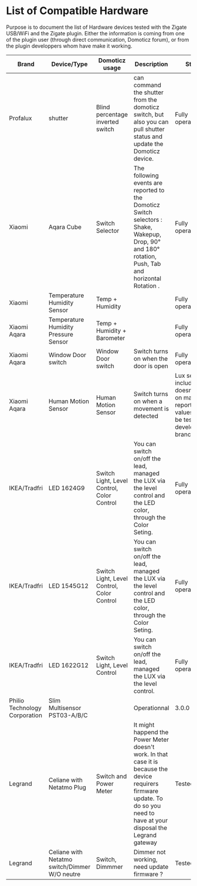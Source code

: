 # List of Compatible Hardware
Purpose is to document the list of Hardware devices tested with the Zigate USB/WiFi and the Zigate plugin.
Either the information is coming from one of the plugin user (through direct communication, Domoticz forum), or from the plugin developpers whom have make it working.


| Brand | Device/Type | Domoticz usage | Description | Status | Plugin Version |
| ----- | ----------- | -------------- | ----------- | ------ | -------------- |
| Profalux | shutter | Blind percentage inverted switch | can command the shutter from the domoticz switch, but also you can pull shutter status and update the Domoticz device. | Fully operationnal | master > 2.3.5 | 
| Xiaomi | Aqara Cube | Switch Selector | The following events are reported to the Domoticz Switch selectors : Shake, Wakepup, Drop, 90° and 180° rotation, Push, Tab and horizontal Rotation . | Fully operationnal | 3.0.0 |
| Xiaomi | Temperature Humidity Sensor | Temp + Humidity | | Fully operationnal | master |
| Xiaomi Aqara | Temperature Humidity Pressure Sensor | Temp + Humidity + Barometer | | Fully operationnal | master |
| Xiaomi Aqara | Window Door switch | Window Door switch | Switch turns on when the door is open | Fully operationnal | master |
| Xiaomi Aqara | Human Motion Sensor | Human Motion Sensor | Switch turns on when a movement is detected | Lux sensor included doesn't work on master - report false values - To be tested in developement branch | master |
| IKEA/Tradfri | LED 1624G9  | Switch Light, Level Control, Color Control | You can switch on/off the lead, managed the LUX via the level control and the LED color, through the Color Seting. | Fully operationnal | 3.0.0 |
| IKEA/Tradfri | LED 1545G12  | Switch Light, Level Control, Color Control | You can switch on/off the lead, managed the LUX via the level control and the LED color, through the Color Seting. | Fully operationnal | 3.0.0 |
| IKEA/Tradfri | LED 1622G12 | Switch Light, Level Control | You can switch on/off the lead, managed the LUX via the level control. | Fully operationnal | master > 2.3.5 |
| Philio Technology Corporation | Slim Multisensor PST03-A/B/C |  | Operationnal | 3.0.0 |
| Legrand | Celiane with Netatmo Plug | Switch and Power Meter | It might happend the Power Meter doesn't work. In that case it is because the device requirers firmware update. To do so you need to have at your disposal the Legrand gateway | Tested | 3.0.0 |
| Legrand | Celiane with Netatmo switch/Dimmer W/O neutre | Switch, Dimmmer | Dimmer not working, need update firmware ? | Tested | 3.0.0 |

